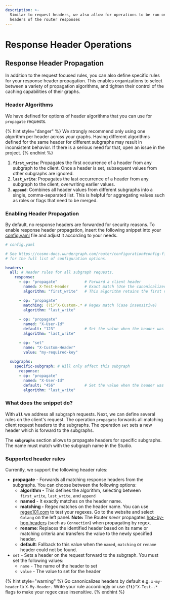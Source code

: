 ```yaml
---
description: >-
  Similar to request headers, we also allow for operations to be run on the
  headers of the router responses
---
```


# Response Header Operations

## Response Header Propagation <a href="#subgraph-routing-urls" id="subgraph-routing-urls"></a>

In addition to the request focused rules, you can also define specific rules for your response header propagation. This enables organizations to select between a variety of propagation algorithms, and tighten their control of the caching capabilities of their graphs.

### Header Algorithms

We have defined for options of header algorithms that you can use for `propagate` requests.&#x20;

{% hint style="danger" %}
We strongly recommend only using one algorithm per header across your graphs. Having different algorithms defined for the same header for different subgraphs may result in inconsistent behavior. If there is a serious need for that, open an issue in the project.
{% endhint %}

1. **`first_write`**: Propagates the first occurrence of a header from any subgraph to the client. Once a header is set, subsequent values from other subgraphs are ignored.
2. **`last_write`**: Propagates the last occurrence of a header from any subgraph to the client, overwriting earlier values.
3. **`append`**: Combines all header values from different subgraphs into a single, comma-separated list. This is helpful for aggregating values such as roles or flags that need to be merged.

### Enabling Header Propagation

By default, no response headers are forwarded for security reasons. To enable response header propagation, insert the following snippet into your [config.yaml](../configuration.md#config-file) file and adjust it according to your needs.

```yaml
# config.yaml

# See https://cosmo-docs.wundergraph.com/router/configuration#config-file
# for the full list of configuration options.

headers:
  all: # Header rules for all subgraph requests.
    response:
      - op: "propagate"            # Forward a client header
        named: X-Test-Header       # Exact match (Use the canonicalized version)
        algorithm: "first_write"   # This algorithm retains the first value encountered 

      - op: "propagate"
        matching: (?i)^X-Custom-.* # Regex match (Case insensitive)
        algorithm: "last_write"
        
      - op: "propagate"
        named: "X-User-Id"
        default: "123"             # Set the value when the header was not set
        algorithm: "last_write"

      - op: "set"
        name: "X-Custom-Header"
        value: "my-required-key"
        
  subgraphs:
    specific-subgraph: # Will only affect this subgraph
      response:
      - op: "propagate"
        named: "X-User-Id"
        default: "456"             # Set the value when the header was not set
        algorithm: "last_write"
```

### What does the snippet do?

With **`all`** we address all subgraph requests. Next, we can define several rules on the client's request. The operation `propagate` forwards all matching client request headers to the subgraphs. The operation `set` sets a new header which is forward to the subgraphs.

The **`subgraphs`** section allows to propagate headers for specific subgraphs. The name must match with the subgraph name in the Studio.

### Supported header rules

Currently, we support the following header rules:

* **propagate** - Forwards all matching response headers from the subgraphs. You can choose between the following options:
  * **algorithm -** This defines the algorithm, selecting between `first_write`, `last_write`, and `append`
  * **named** - It exactly matches on the header name.
  * **matching -** Regex matches on the header name. You can use[ regex101.com](https://regex101.com/) to test your regexes. Go to the website and select `Golang` on the left panel. **Note:** The Router _never_ propagates [hop-by-hop headers](https://developer.mozilla.org/en-US/docs/Web/HTTP/Headers#hop-by-hop\_headers) (such as `Connection`) when propagating by regex.
  * **rename**: Replaces the identified header based on its name or matching criteria and transfers the value to the newly specified header.
  * **default**: Fallback to this value when the `named`, `matching` or `rename` header could not be found.
* `set` - Sets a header on the request forward to the subgraph. You must set the following values:
  * `name` - The name of the header to set
  * `value` - The value to set for the header

{% hint style="warning" %}
Go canonicalizes headers by default e.g. `x-my-header` to `X-My-Header.` Write your rule accordingly or use **`(?i)`**`^X-Test-.*` flags to make your regex case insensitive.
{% endhint %}
